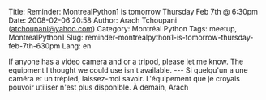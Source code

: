 Title: Reminder: MontrealPython1 is tomorrow Thursday Feb 7th @ 6:30pm
Date: 2008-02-06 20:58
Author: Arach Tchoupani (atchoupani@yahoo.com)
Category: Montréal Python
Tags: meetup, MontrealPython1
Slug: reminder-montrealpython1-is-tomorrow-thursday-feb-7th-630pm
Lang: en

If anyone has a video camera and or a tripod, please let me know. The
equipment I thought we could use isn't available. --- Si quelqu'un a une
caméra et un trépied, laissez-moi savoir. L'équipement que je croyais
pouvoir utiliser n'est plus disponible. À demain, Arach
